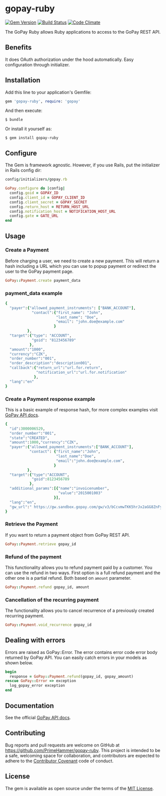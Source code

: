# gopay-ruby

[![Gem Version](https://badge.fury.io/rb/gopay-ruby.png)](http://badge.fury.io/rb/gopay-ruby)
[![Build Status](https://travis-ci.org/PrimeHammer/gopay-ruby.png?branch=master)](https://travis-ci.org/PrimeHammer/gopay-ruby)
[![Code Climate](https://codeclimate.com/github/PrimeHammer/gopay-ruby.png)](https://codeclimate.com/github/PrimeHammer/gopay-ruby)

The GoPay Ruby allows Ruby applications to access to the GoPay REST API.

## Benefits
It does OAuth authorization under the hood automatically. Easy configuration through initializer.

## Installation

Add this line to your application's Gemfile:

```ruby
gem 'gopay-ruby', require: 'gopay'

```

And then execute:

    $ bundle

Or install it yourself as:

    $ gem install gopay-ruby

## Configure
The Gem is framework agnostic. However, if you use Rails, put the initializer in Rails config dir:
```ruby
config/initializers/gopay.rb
```

```ruby
GoPay.configure do |config|
  config.goid = GOPAY_ID
  config.client_id = GOPAY_CLIENT_ID
  config.client_secret = GOPAY_SECRET
  config.return_host = RETURN_HOST_URL
  config.notification_host = NOTIFICATION_HOST_URL
  config.gate = GATE_URL
end
```

## Usage

### Create a Payment
Before charging a user, we need to create a new payment. This will return a hash including a URL which you can use to popup payment or redirect the user to the GoPay payment page.

```ruby
GoPay::Payment.create payment_data
```

### payment_data example

```ruby
{
  "payer":{"allowed_payment_instruments": ["BANK_ACCOUNT"],
            "contact":{"first_name": "John",
                       "last_name": "Doe",
                       "email": "john.doe@example.com"
                      }
          },
  "target":{"type": "ACCOUNT",
            "goid": "8123456789"
           },
  "amount":"1000",
  "currency":"CZK",
  "order_number":"001",
  "order_description":"description001",
  "callback":{"return_url":"url.for.return",
              "notification_url":"url.for.notification"
             },
  "lang":"en"
}
```

### Create a Payment response example
This is a basic example of response hash, for more complex examples visit [GoPay API docs](https://doc.gopay.com).
```ruby
{
  "id":3000006529,
  "order_number":"001",
  "state":"CREATED",
  "amount":1000,"currency":"CZK",
  "payer":{"allowed_payment_instruments":["BANK_ACCOUNT"],
           "contact": {"first_name":"John",
                       "last_name":"Doe",
                       "email":"john.doe@example.com",
                      }
          },
  "target":{"type":"ACCOUNT",
            "goid":8123456789
           },
  "additional_params":[{"name":"invoicenumber",
                        "value":"2015001003"
                      }],
  "lang":"en",
  "gw_url":" https://gw.sandbox.gopay.com/gw/v3/bCcvmwTKK5hrJx2aGG8ZnFyBJhAvF"
}
```

### Retrieve the Payment
If you want to return a payment object from GoPay REST API.

```ruby
GoPay::Payment.retrieve gopay_id
```

### Refund of the payment
This functionality allows you to refund payment paid by a customer.
You can use the refund in two ways. First option is a full refund payment and the other one is a partial refund. Both based on `amount` parameter.

```ruby
GoPay::Payment.refund gopay_id, amount
```

### Cancellation of the recurring payment
The functionality allows you to cancel recurrence of a previously created recurring payment.

```ruby
GoPay::Payment.void_recurrence gopay_id
```

## Dealing with errors
Errors are raised as GoPay::Error. The error contains error code error body returned by GoPay API.
You can easily catch errors in your models as shown below.

```ruby
begin
  response = GoPay::Payment.refund(gopay_id, gopay_amount)
rescue GoPay::Error => exception
  log_gopay_error exception
end
```

## Documentation
See the official [GoPay API docs](https://doc.gopay.com).

## Contributing

Bug reports and pull requests are welcome on GitHub at https://github.com/PrimeHammer/gopay-ruby. This project is intended to be a safe, welcoming space for collaboration, and contributors are expected to adhere to the [Contributor Covenant](http://contributor-covenant.org) code of conduct.


## License

The gem is available as open source under the terms of the [MIT License](http://opensource.org/licenses/MIT).

